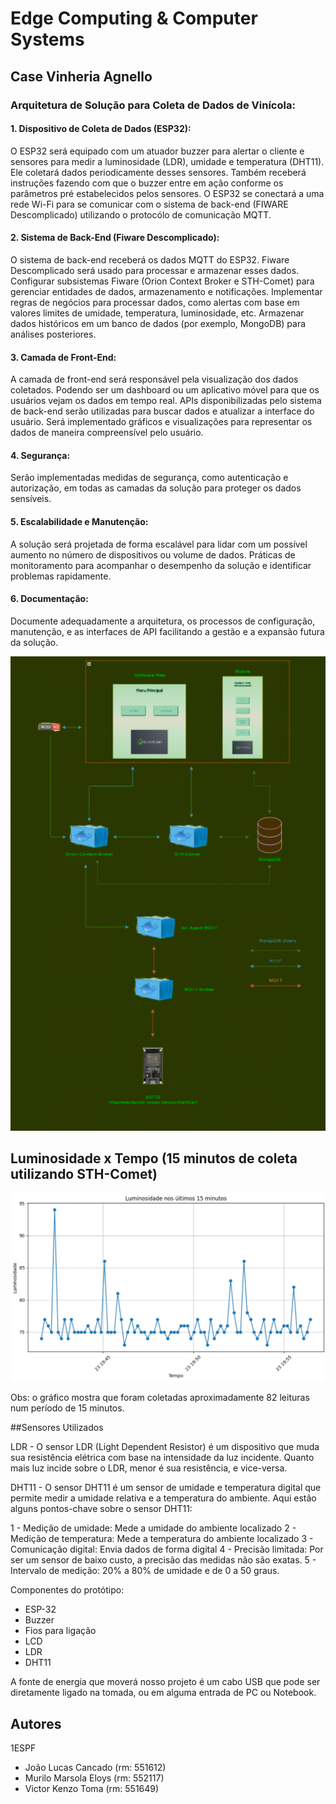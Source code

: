 # Edge Computing & Computer Systems

## Case Vinheria Agnello

### Arquitetura de Solução para Coleta de Dados de Vinícola:

#### 1. Dispositivo de Coleta de Dados (ESP32):

O ESP32 será equipado com um atuador buzzer para alertar o cliente e sensores para medir a luminosidade (LDR), umidade e temperatura (DHT11).
Ele coletará dados periodicamente desses sensores. Também receberá instruções fazendo com que o buzzer entre em ação conforme os parâmetros pré estabelecidos pelos sensores.
O ESP32 se conectará a uma rede Wi-Fi para se comunicar com o sistema de back-end (FIWARE Descomplicado) utilizando o protocólo de comunicação MQTT.

#### 2. Sistema de Back-End (Fiware Descomplicado):

O sistema de back-end receberá os dados MQTT do ESP32.
Fiware Descomplicado será usado para processar e armazenar esses dados.
Configurar subsistemas Fiware (Orion Context Broker e STH-Comet) para gerenciar entidades de dados, armazenamento e notificações.
Implementar regras de negócios para processar dados, como alertas com base em valores limites de umidade, temperatura, luminosidade, etc.
Armazenar dados históricos em um banco de dados (por exemplo, MongoDB) para análises posteriores.
#### 3. Camada de Front-End:

A camada de front-end será responsável pela visualização dos dados coletados.
Podendo ser um dashboard ou um aplicativo móvel para que os usuários vejam os dados em tempo real.
APIs disponibilizadas pelo sistema de back-end serão utilizadas para buscar dados e atualizar a interface do usuário.
Será implementado gráficos e visualizações para representar os dados de maneira compreensível pelo usuário.
#### 4. Segurança:

Serão implementadas medidas de segurança, como autenticação e autorização, em todas as camadas da solução para proteger os dados sensíveis.
#### 5. Escalabilidade e Manutenção:

A solução será projetada de forma escalável para lidar com um possível aumento no número de dispositivos ou volume de dados.
Práticas de monitoramento para acompanhar o desempenho da solução e identificar problemas rapidamente.
#### 6. Documentação:

Documente adequadamente a arquitetura, os processos de configuração, manutenção, e as interfaces de API facilitando a gestão e a expansão futura da solução.

<img style="width: 600px;diplay:flex;justify-content:center;" src="./img/Captura de tela 2023-09-29 175440.png">

<br>

## Luminosidade x Tempo (15 minutos de coleta utilizando STH-Comet)

<img src="./img//grafico-luminosidade-15.png">

Obs: o gráfico mostra que foram coletadas aproximadamente 82 leituras num período de 15 minutos.

##Sensores Utilizados 

LDR - O sensor LDR (Light Dependent Resistor) é um dispositivo que muda sua resistência elétrica com base na intensidade da luz incidente. Quanto mais luz incide sobre o LDR, menor é sua resistência, e vice-versa. 


DHT11 - O sensor DHT11 é um sensor de umidade e temperatura digital que permite medir a umidade relativa e a temperatura do ambiente. Aqui estão alguns pontos-chave sobre o sensor DHT11:

1 - Medição de umidade:
Mede a umidade do ambiente localizado
2 - Medição de temperatura:
Mede a temperatura do ambiente localizado
3 - Comunicação digital:
Envia dados de forma digital
4 - Precisão limitada:
Por ser um sensor de baixo custo, a precisão das medidas não são exatas.
5 - Intervalo de medição:
20% a 80% de umidade e de 0 a 50 graus.



Componentes do protótipo:

- ESP-32
- Buzzer
- Fios para ligação
- LCD 
- LDR
- DHT11



A fonte de energia que moverá nosso projeto é um cabo USB que pode ser diretamente ligado na tomada, ou em alguma entrada de PC ou Notebook.

## Autores

1ESPF

- João Lucas Cancado (rm: 551612)
- Murilo Marsola Eloys (rm: 552117)
- Victor Kenzo Toma (rm: 551649)
